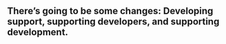 ## There’s going to be some changes: Developing support, supporting developers, and supporting development.
